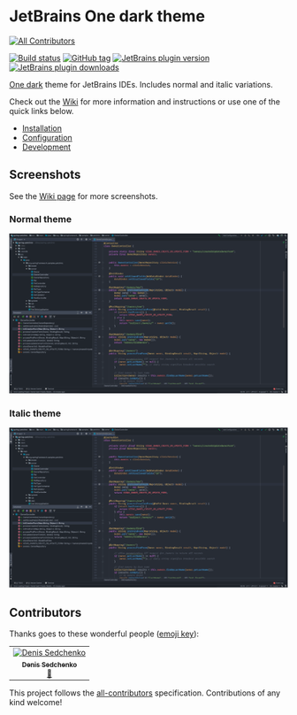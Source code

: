 # JetBrains One dark theme
[![All Contributors](https://img.shields.io/badge/all_contributors-1-orange.svg?style=flat-square)](#contributors)

[![Build status][1]][2]
[![GitHub tag][3]][4]
[![JetBrains plugin version][5]][6]
[![JetBrains plugin downloads][7]][6]

[One dark](https://github.com/atom/one-dark-syntax) theme for JetBrains IDEs. Includes normal and italic variations.

Check out the [Wiki][9] for more information and instructions or use one of the quick links below.

- [Installation][10]
- [Configuration][11]
- [Development][12]

## Screenshots

See the [Wiki page][13] for more screenshots.

### Normal theme

![Normal theme](docs/screenshots/java.png)

### Italic theme

![Italic theme](docs/screenshots/java-italic.png)

[1]: https://img.shields.io/travis/com/markypython/jetbrains-one-dark-theme/master.svg
[2]: https://travis-ci.com/markypython/jetbrains-one-dark-theme "Build status"
[3]: https://img.shields.io/github/tag/markypython/jetbrains-one-dark-theme.svg
[4]: https://github.com/markypython/jetbrains-one-dark-theme/releases/latest "Latest release"
[5]: https://img.shields.io/jetbrains/plugin/v/11938-one-dark-theme.svg
[6]: https://plugins.jetbrains.com/plugin/11938-one-dark-theme "Plugin homepage"
[7]: https://img.shields.io/jetbrains/plugin/d/11938-one-dark-theme.svg
[9]: https://github.com/markypython/jetbrains-one-dark-theme/wiki "Wiki home"
[10]: https://github.com/markypython/jetbrains-one-dark-theme/wiki/Installation "Installation instructions"
[11]: https://github.com/markypython/jetbrains-one-dark-theme/wiki/Configuration "Configuration instructions"
[12]: https://github.com/markypython/jetbrains-one-dark-theme/wiki/Development "Development instructions"
[13]: https://github.com/markypython/jetbrains-one-dark-theme/wiki/Screenshots "Screenshots"

## Contributors

Thanks goes to these wonderful people ([emoji key](https://allcontributors.org/docs/en/emoji-key)):

<!-- ALL-CONTRIBUTORS-LIST:START - Do not remove or modify this section -->
<!-- prettier-ignore -->
<table><tr><td align="center"><a href="http://x1unix.com"><img src="https://avatars0.githubusercontent.com/u/9203548?v=4" width="100px;" alt="Denis Sedchenko"/><br /><sub><b>Denis Sedchenko</b></sub></a><br /><a href="https://github.com/markypython/jetbrains-one-dark-theme/issues?q=author%3Ax1unix" title="Bug reports">🐛</a></td></tr></table>

<!-- ALL-CONTRIBUTORS-LIST:END -->

This project follows the [all-contributors](https://github.com/all-contributors/all-contributors) specification. Contributions of any kind welcome!